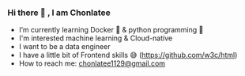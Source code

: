 ### Hi there 👋 , I am Chonlatee
- I’m currently learning Docker 🐋 & python programming 🐍
- I'm interested machine learning & Cloud-native
- I want to be a data engineer
- I have a little bit of Frontend skills 😅 (https://github.com/w3c/html)
- How to reach me: chonlatee1129@gmail.com

<!--
**chonlatee11/chonlatee11** is a ✨ _special_ ✨ repository because its `README.md` (this file) appears on your GitHub profile.

Here are some ideas to get you started:

- 🔭 I’m currently working on ...
- 🌱 I’m currently learning ...
- 👯 I’m looking to collaborate on ...
- 🤔 I’m looking for help with ...
- 💬 Ask me about ...
- 📫 How to reach me: ...
- 😄 Pronouns: ...
- ⚡ Fun fact: ...
-->
